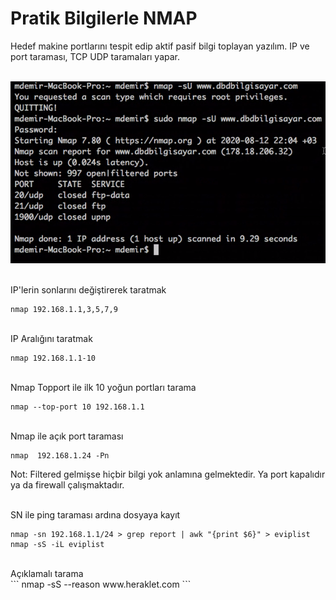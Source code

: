  # Pratik Bilgilerle NMAP
 Hedef makine portlarını tespit edip aktif pasif bilgi toplayan yazılım. IP ve port taraması, TCP UDP taramaları yapar.
</br>
</br>
 
![nmap](https://github.com/musatoktas/white-notebook/blob/master/img/nmap.PNG?raw=true "NMAP ekran görüntüsü")

</br>
IP'lerin sonlarını değiştirerek taratmak
</br>

```
nmap 192.168.1.1,3,5,7,9
```
</br>
IP Aralığını taratmak
</br>

```
nmap 192.168.1.1-10
```

</br>
Nmap Topport ile ilk 10 yoğun portları tarama
</br>

```
nmap --top-port 10 192.168.1.1
```

</br>
Nmap ile açık port taraması
</br>

```
nmap  192.168.1.24 -Pn
```

Not: Filtered gelmişse hiçbir bilgi yok anlamına gelmektedir. Ya port kapalıdır ya da firewall çalışmaktadır.

</br>
SN ile ping taraması ardına dosyaya kayıt</br>

```
nmap -sn 192.168.1.1/24 > grep report | awk "{print $6}" > eviplist
nmap -sS -iL eviplist
```
</br>
Açıklamalı tarama</br>
```
nmap -sS --reason www.heraklet.com
```
